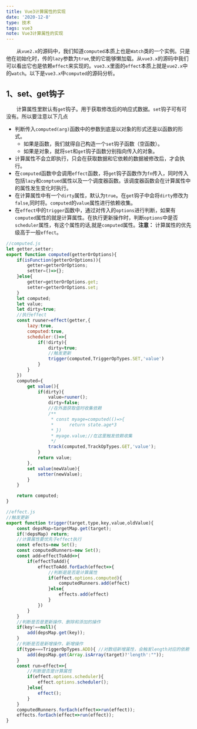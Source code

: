 ```yaml
---
title: Vue3计算属性的实现
date: '2020-12-8'
type: 技术
tags: vue3
note: Vue3计算属性的实现
---
```

&#8195;&#8195;从`vue2.x`的源码中，我们知道`computed`本质上也是`Watch`类的一个实例。只是他在初始化时，传的`lazy`参数为`true`,使的它能够懒加载。从`vue3.x`的源码中我们可以看出它也是依赖`effect`来实现的。`vue3.x`里面的`effect`本质上就是`vue2.x`中的`watch`。以下是`vue3.x`中`computed`的源码分析。
## 1、set、get钩子
&#8195;&#8195;计算属性里默认有`get`钩子。用于获取修改后的响应式数据。`set`钩子可有可没有。所以要注意以下几点
+ 判断传入`computed(arg)`函数中的参数到底是以对象的形式还是以函数的形式。
    + 如果是函数，我们就得自己构造一个`set`钩子函数（空函数）。
    + 如果是对象，就将`set`和`get`钩子函数分别指向传入的对象。
+ 计算属性不会立即执行，只会在获取数据和它依赖的数据被修改后，才会执行。
+ 在`computed`函数中会调用`effect`函数，将`get`钩子函数作为`fn`传入，同时传入包括`lazy`和`comptued`属性以及一个调度器函数。该调度器函数会在计算属性中的属性发生变化时执行。
+ 在计算属性中有一个`dirty`属性，默认为`true`。在`get`钩子中会将`dirty`修改为`false`,同时将。`computed`的`value`属性进行依赖收集。
+ 在`effect`中的`trigger`函数中，通过对传入的`options`进行判断，如果有`computed`属性的就是计算属性。在执行更新操作时，判断`options`中是否`scheduler`属性，有这个属性的话,就是`computed`属性。**注意：** 计算属性的优先级高于一般`effect`。
```js
//computed.js
let getter,setter;
export function computed(getterOrOptions){
    if(isFunction(getterOrOptions)){
        getter=getterOrOptions;
        setter=()=>{};
    }else{
        getter=getterOrOptions.get;
        setter=getterOrOptions.set;
    }
    let computed;
    let value;
    let dirty=true;
    //执行effect
    const ruuner=effect(getter,{
        lazy:true,
        computed:true,
        scheduler:()=>{
            if(!dirty){
                dirty=true;
                //触发更新
                trigger(computed,TriggerOpTypes.SET,'value')
            }
        }
    })
    computed={
        get value(){
            if(dirty){
                value=ruuner();
                dirty=false;
                //在外面获取值时收集依赖
                /**
                 * const myage=computed(()=>{
                 *      return state.age*3
                 * })
                 * myage.value;//在这里触发依赖收集
                 */
                track(computed,TrackOpTypes.GET,'value');
            }
            return value;
        },
        set value(newValue){
            setter(newValue);
        }
    }

    return computed;
}
```
```js
//effect.js
//触发更新
export function trigger(target,type,key,value,oldValue){
    const depsMap=targetMap.get(target);
    if(!depsMap) return;
    //计算属性要优先于effect执行
    const efects=new Set();
    const computedRunners=new Set();
    const add=effectToAdd=>{
        if(effectToAdd){
            effectToAdd.forEach(effect=>{
                //判断是是否是计算属性
                if(effect.options.computed){
                    computedRunners.add(effect)
                }else{
                    effects.add(effect)
                }
            })
        }
    }
    //判断是否是更新操作、删除和添加的操作
    if(key!==null){
        add(depsMap.get(key));
    }
    //判断是否是新增操作，新增操作
    if(type===TriggerOpTypes.ADD){ //对数组新增属性，会触发length对应的依赖
        add(depsMap.get(Array.isArray(target)?'length':""));
    }
    const run=effect=>{
        //判断是否是计算属性
        if(effect.options.scheduler){
            effect.options.scheduler();
        }else{
            effect();
        }
    }
    computedRunners.forEach(effect=>run(effect));
    effects.forEach(effect=>run(effect));
}
```
